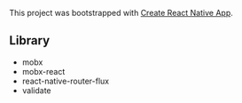 This project was bootstrapped with [Create React Native App](https://github.com/react-community/create-react-native-app).


## Library
- mobx
- mobx-react
- react-native-router-flux
- validate 